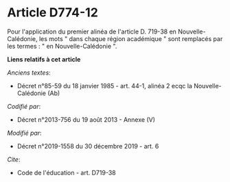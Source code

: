 # Article D774-12

Pour l'application du premier alinéa de l'article D. 719-38 en Nouvelle-Calédonie, les mots " dans chaque région académique "
sont remplacés par les termes : " en Nouvelle-Calédonie ".

**Liens relatifs à cet article**

_Anciens textes_:

  - Décret n°85-59 du 18 janvier 1985 - art. 44-1, alinéa 2 ecqc la Nouvelle-Calédonie (Ab)

_Codifié par_:

  - Décret n°2013-756 du 19 août 2013 -  Annexe (V)

_Modifié par_:

  - Décret n°2019-1558 du 30 décembre 2019 - art. 6

_Cite_:

  - Code de l'éducation - art. D719-38
